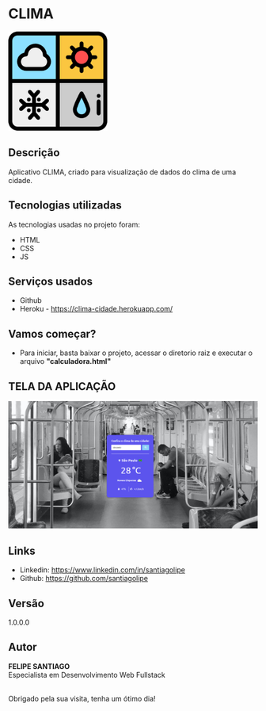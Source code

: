 # <b>CLIMA</b>

<img src="https://github.com/santiagolipe/clima/blob/main/img/weather-news.png" style="width:200px;"><br>


## Descrição
<p> Aplicativo CLIMA, criado para visualização de dados do clima de uma cidade.</p>

## Tecnologias utilizadas 

As tecnologias usadas no projeto foram:

* HTML
* CSS
* JS

## Serviços usados

* Github
* Heroku - <a href target=_blank>https://clima-cidade.herokuapp.com/</a>


## Vamos começar?

* Para iniciar, basta baixar o projeto, acessar o diretorio raiz e executar o arquivo <b>"calculadora.html"</b>

## TELA DA APLICAÇÃO


![inicio](https://github.com/santiagolipe/clima/blob/main/img/main.PNG)


## Links
  - Linkedin: https://www.linkedin.com/in/santiagolipe
  - Github: https://github.com/santiagolipe

  ## Versão

  1.0.0.0


  ## Autor

  **FELIPE SANTIAGO** <br>
  Especialista em Desenvolvimento Web Fullstack <br><br>
  
  Obrigado pela sua visita, tenha um ótimo dia!
